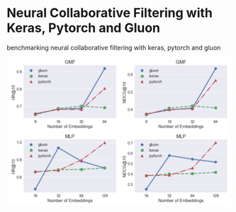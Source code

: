 # Neural Collaborative Filtering with Keras, Pytorch and Gluon

benchmarking neural collaborative filtering with keras, pytorch and gluon

<!-- ![Screenshot](docs/images/metrics_vs_n_emb.png)
 -->

 <img src="docs/images/metrics_vs_n_emb.png" alt="drawing" width="700"/>